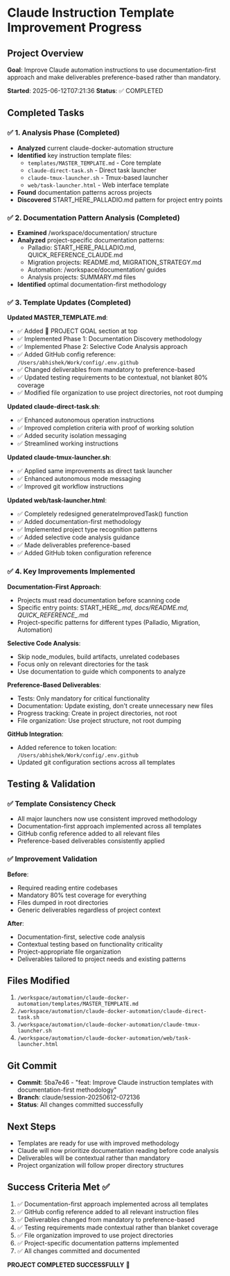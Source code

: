 # Claude Instruction Template Improvement Progress

## Project Overview
**Goal**: Improve Claude automation instructions to use documentation-first approach and make deliverables preference-based rather than mandatory.

**Started**: 2025-06-12T07:21:36
**Status**: ✅ COMPLETED

## Completed Tasks

### ✅ 1. Analysis Phase (Completed)
- **Analyzed** current claude-docker-automation structure
- **Identified** key instruction template files:
  - `templates/MASTER_TEMPLATE.md` - Core template
  - `claude-direct-task.sh` - Direct task launcher
  - `claude-tmux-launcher.sh` - Tmux-based launcher  
  - `web/task-launcher.html` - Web interface template
- **Found** documentation patterns across projects
- **Discovered** START_HERE_PALLADIO.md pattern for project entry points

### ✅ 2. Documentation Pattern Analysis (Completed)
- **Examined** /workspace/documentation/ structure
- **Analyzed** project-specific documentation patterns:
  - Palladio: START_HERE_PALLADIO.md, QUICK_REFERENCE_CLAUDE.md
  - Migration projects: README.md, MIGRATION_STRATEGY.md
  - Automation: /workspace/documentation/ guides
  - Analysis projects: SUMMARY.md files
- **Identified** optimal documentation-first methodology

### ✅ 3. Template Updates (Completed)
**Updated MASTER_TEMPLATE.md**:
- ✅ Added 🎯 PROJECT GOAL section at top
- ✅ Implemented Phase 1: Documentation Discovery methodology
- ✅ Implemented Phase 2: Selective Code Analysis approach  
- ✅ Added GitHub config reference: `/Users/abhishek/Work/config/.env.github`
- ✅ Changed deliverables from mandatory to preference-based
- ✅ Updated testing requirements to be contextual, not blanket 80% coverage
- ✅ Modified file organization to use project directories, not root dumping

**Updated claude-direct-task.sh**:
- ✅ Enhanced autonomous operation instructions
- ✅ Improved completion criteria with proof of working solution
- ✅ Added security isolation messaging
- ✅ Streamlined working instructions

**Updated claude-tmux-launcher.sh**:
- ✅ Applied same improvements as direct task launcher
- ✅ Enhanced autonomous mode messaging
- ✅ Improved git workflow instructions

**Updated web/task-launcher.html**:
- ✅ Completely redesigned generateImprovedTask() function
- ✅ Added documentation-first methodology
- ✅ Implemented project type recognition patterns
- ✅ Added selective code analysis guidance
- ✅ Made deliverables preference-based
- ✅ Added GitHub token configuration reference

### ✅ 4. Key Improvements Implemented

**Documentation-First Approach**:
- Projects must read documentation before scanning code
- Specific entry points: START_HERE_*.md, docs/README.md, QUICK_REFERENCE_*.md
- Project-specific patterns for different types (Palladio, Migration, Automation)

**Selective Code Analysis**:
- Skip node_modules, build artifacts, unrelated codebases
- Focus only on relevant directories for the task
- Use documentation to guide which components to analyze

**Preference-Based Deliverables**:
- Tests: Only mandatory for critical functionality
- Documentation: Update existing, don't create unnecessary new files
- Progress tracking: Create in project directories, not root
- File organization: Use project structure, not root dumping

**GitHub Integration**:
- Added reference to token location: `/Users/abhishek/Work/config/.env.github`
- Updated git configuration sections across all templates

## Testing & Validation

### ✅ Template Consistency Check
- All major launchers now use consistent improved methodology
- Documentation-first approach implemented across all templates
- GitHub config reference added to all relevant files
- Preference-based deliverables consistently applied

### ✅ Improvement Validation
**Before**: 
- Required reading entire codebases
- Mandatory 80% test coverage for everything
- Files dumped in root directories
- Generic deliverables regardless of project context

**After**:
- Documentation-first, selective code analysis
- Contextual testing based on functionality criticality
- Project-appropriate file organization
- Deliverables tailored to project needs and existing patterns

## Files Modified
1. `/workspace/automation/claude-docker-automation/templates/MASTER_TEMPLATE.md`
2. `/workspace/automation/claude-docker-automation/claude-direct-task.sh`
3. `/workspace/automation/claude-docker-automation/claude-tmux-launcher.sh` 
4. `/workspace/automation/claude-docker-automation/web/task-launcher.html`

## Git Commit
- **Commit**: 5ba7e46 - "feat: Improve Claude instruction templates with documentation-first methodology"
- **Branch**: claude/session-20250612-072136
- **Status**: All changes committed successfully

## Next Steps
- Templates are ready for use with improved methodology
- Claude will now prioritize documentation reading before code analysis
- Deliverables will be contextual rather than mandatory
- Project organization will follow proper directory structures

## Success Criteria Met ✅
1. ✅ Documentation-first approach implemented across all templates
2. ✅ GitHub config reference added to all relevant instruction files
3. ✅ Deliverables changed from mandatory to preference-based
4. ✅ Testing requirements made contextual rather than blanket coverage
5. ✅ File organization improved to use project directories
6. ✅ Project-specific documentation patterns implemented
7. ✅ All changes committed and documented

**PROJECT COMPLETED SUCCESSFULLY** 🎉
